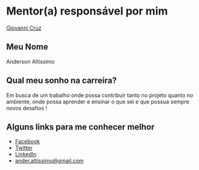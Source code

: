 # Mentor(a) responsável por mim

[Giovanni Cruz](profiles/giovannicruz97.md)


## Meu Nome

Anderson Altissimo

## Qual meu sonho na carreira?

Em busca de um trabalho onde possa contribuir tanto no projeto quanto no ambiente, onde possa aprender e ensinar o que sei e que possua sempre novos desafios !

## Alguns links para me conhecer melhor

- [Facebook](https://www.facebook.com/people/Anderson-Altissimo/100004568926089)
- [Twitter](https://twitter.com/ander_altissimo)
- [LinkedIn](https://www.linkedin.com/in/andersonaltissimo/)
- [ander.altissimo@gmail.com](mailto:ander.altissimo@gmail.com)
